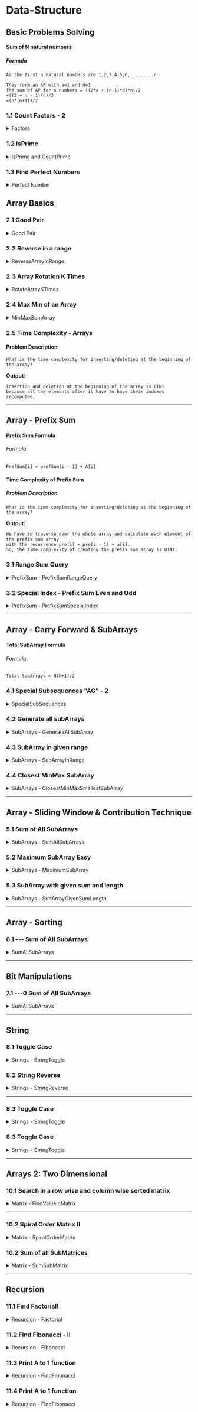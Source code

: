 # Data-Structure

## Basic Problems Solving

#### Sum of N natural numbers

##### Formula

```
As the first n natural numbers are 1,2,3,4,5,6,.........n

They form an AP with a=1 and d=1
The sum of AP for n numbers = ((2*a + (n-1)*d)*n)/2
=((2 + n - 1)*n)/2
=(n*(n+1))/2
```

### 1.1 Count Factors - 2

<details>
<summary>Factors</summary>

#### Problem Description

```
Given an integer A, you need to find the count of it's factors.
Factor of a number is the number which divides it perfectly leaving no remainder.
Example : 1, 2, 3, 6 are factors of 6
```

#### Problem Constraints

- 1 <= A <= 10<sup>9</sup>

#### Input Format : `The first and only argument is an integer A.`

#### Output Format : `Return the count of factors of A.`

#### Examples :

**Input 1:** `5`  &nbsp;&nbsp;&nbsp;&nbsp;&nbsp;  **Output 1:** `2`

**Input 2:** `10` &nbsp;&nbsp;&nbsp;&nbsp;&nbsp;  **Output 2:** `4`

#### Example Explanation

***Explanation 1:*** `Factors of 5 are 1 and 5.`

***Explanation 2:*** `Factors of 10 are 1, 2, 5, and 10.`
</details>

### 1.2 IsPrime

<details>
<summary>IsPrime and CountPrime</summary>

#### Problem Description

```
Given a number A. Return 1 if A is prime and return 0 if not. 

Note : 
The value of A can cross the range of Integer.
```

#### Problem Constraints

- 1 <= A <= 10<sup>9</sup>

#### Input Format : `The first and only argument is an integer A.`

#### Output Format : `Return 1 if A is prime else return 0..`

#### Examples :

**Input 1:** `A = 5`  &nbsp;&nbsp;&nbsp;&nbsp;&nbsp;  **Output 1:** `1`

**Input 2:** `A = 10` &nbsp;&nbsp;&nbsp;&nbsp;&nbsp;  **Output 2:** `0`

#### Example Explanation

***Explanation 1:*** `5 is a prime number.`

***Explanation 2:*** `10 is not a prime number.`
</details>

### 1.3 Find Perfect Numbers

<details>
<summary>Perfect Number</summary>

#### Problem Description

```
You are given an integer A. You have to tell whether it is a perfect number or not.
Perfect number is a positive integer which is equal to the sum of its proper positive divisors.
A <bold>proper divisor</bold> of a natural number is the divisor that is strictly less than the number.
```

#### Problem Constraints

- 1 <= A <= 10<sup>6</sup>

#### Input Format : `First and only argument contains a single positive integer A.`

#### Output Format : `Return 1 if A is a perfect number and 0 otherwise.`

#### Examples :

**Input 1:** `A = 4`  &nbsp;&nbsp;&nbsp;&nbsp;&nbsp;  **Output 1:** `0`

**Input 2:** `A = 6` &nbsp;&nbsp;&nbsp;&nbsp;&nbsp;  **Output 2:** `1`

#### Example Explanation

***Explanation 1:*** `For A = 4, the sum of its proper divisors = 1 + 2 = 3, is not equal to 4.`

***Explanation 2:*** `For A = 6, the sum of its proper divisors = 1 + 2 + 3 = 6, is equal to 6.`
</details>

## Array Basics

### 2.1 Good Pair
<details>
<summary>Good Pair</summary>

#### Problem Description
```
Given an array A and an integer B. A pair(i, j) in the array is a good pair if i != j and (A[i] + A[j] == B).
Check if any good pair exist or not.
```
#### Problem Constraints
- 1 <= A.size() <= 10<sup>4</sup>
- 1 <= A[i] <= 10<sup>9</sup>
- 1 <= B <= 10<sup>9</sup>
#### Input Format :
```
First argument is an integer array A.
Second argument is an integer B.
```
#### Output Format : `Return 1 if good pair exist otherwise return 0.`
#### Examples :
**Input 1:** `A = [1,2,3,4] B = 7`  &nbsp;&nbsp;&nbsp;&nbsp;&nbsp;  **Output 1:** `1`

**Input 2:** `A = [1,2,4] B = 4` &nbsp;&nbsp;&nbsp;&nbsp;&nbsp;  **Output 2:** `0`

**Input 3:** `A = [1,2,2] B = 4` &nbsp;&nbsp;&nbsp;&nbsp;&nbsp;  **Output 3:** `1`
#### Example Explanation
***Explanation 1:*** `(i,j) = (3,4)`

***Explanation 2:*** `No pair has sum equal to 4.`

***Explanation 3:*** ` (i,j) = (2,3)`
</details>

### 2.2 Reverse in a range
<details>
<summary>ReverseArrayInRange</summary>

#### Problem Description
```
Given an array A of N integers and also given two integers B and C. 
Reverse the elements of the array A within the given inclusive range [B, C].
```
#### Problem Constraints
- 1 <= N <= 10<sup>5</sup>
- 1 <= A[i] <= 10<sup>9</sup>
- 0 <= B <= C <= N - 1
#### Input Format :
```
The first argument A is an array of integer.
The second and third arguments are integers B and C
```
#### Output Format : `Return the array A after reversing in the given range.`
#### Examples :
**Input 1:** `A = [1,2,3,4] B = 2 C = 3`  &nbsp;&nbsp;&nbsp;&nbsp;&nbsp;  **Output 1:** `[1, 2, 4, 3]`

**Input 2:** `A = [2, 5, 6] B = 0  C = 2` &nbsp;&nbsp;&nbsp;&nbsp;&nbsp;  **Output 2:** `[6, 5, 2]`
#### Example Explanation
***Explanation 1:*** `We reverse the subarray [3, 4].`

***Explanation 2:*** `We reverse the entire array [2, 5, 6].`
</details>

### 2.3 Array Rotation K Times
<details>
<summary>RotateArrayKTimes</summary>

#### Problem Description
```
Given an integer array A of size N and an integer B, you have to return the same array after rotating it B times towards the right.
```
#### Problem Constraints
- 1 <= N <= 10<sup>5</sup>
- 1 <= A[i] <= 10<sup>9</sup>
- 1 <= B <= 10<sup>9</sup>
#### Input Format :
```
The first argument given is the integer array A.
The second argument given is the integer B.
```
#### Output Format : `Return the array A after rotating it B times to the right.`
#### Examples :
**Input 1:** `A = [1, 2, 3, 4] B = 2`  &nbsp;&nbsp;&nbsp;&nbsp;&nbsp;  **Output 1:** `[3, 4, 1, 2]`

**Input 2:** `A = [2, 5, 6] B = 1` &nbsp;&nbsp;&nbsp;&nbsp;&nbsp;  **Output 2:** `[6, 5, 2]`
#### Example Explanation
***Explanation 1:*** `Rotate towards the right 2 times - [1, 2, 3, 4] => [4, 1, 2, 3] => [3, 4, 1, 2].`

***Explanation 2:*** `Rotate towards the right 1 time - [2, 5, 6] => [6, 2, 5].`
</details>

### 2.4 Max Min of an Array
<details>
<summary>MinMaxSumArray</summary>

#### Problem Description
```
Given an array A of size N.
You need to find the sum of Maximum and Minimum element in the given array.
```
#### Problem Constraints
- 1 <= N <= 10<sup>5</sup>
- 10<sup>9</sup> <= A[i] <= 10<sup>9</sup>
#### Input Format : `First argument A is an integer array.`
#### Output Format : `Return the sum of maximum and minimum element of the array.`
#### Examples :
**Input 1:** `A = [-2, 1, -4, 5, 3] `  &nbsp;&nbsp;&nbsp;&nbsp;&nbsp;  **Output 1:** `1`

**Input 2:** `A = [1, 3, 4, 1]` &nbsp;&nbsp;&nbsp;&nbsp;&nbsp;  **Output 2:** `5`
#### Example Explanation
***Explanation 1:*** `Maximum Element is 5 and Minimum element is -4. (5 + (-4)) = 1. `

***Explanation 2:*** `Maximum Element is 4 and Minimum element is 1. (4 + 1) = 5.`
</details>

### 2.5 Time Complexity - Arrays
#### Problem Description
```
What is the time complexity for inserting/deleting at the beginning of the array?
```
**Output:** 
```
Insertion and deletion at the beginning of the array is O(N)
because all the elements after it have to have their indexes recomputed.
```
---

## Array - Prefix Sum
#### Prefix Sum Formula
###### Formula
```
PrefSum[i] = prefSum[i - 1] + A[i]
```
#### Time Complexity of Prefix Sum
##### Problem Description
```
What is the time complexity for inserting/deleting at the beginning of the array?
```
**Output:**
```
We have to traverse over the whole array and calculate each element of the prefix sum array
with the recurrence pre[i] = pre[i - 1] + a[i].
So, the time complexity of creating the prefix sum array is O(N).
```
### 3.1 Range Sum Query
<details>
<summary>PrefixSum - PrefixSumRangeQuery</summary>

#### Problem Description
```
You are given an integer array A of length N.
You are also given a 2D integer array B with dimensions M x 2, where each row denotes a [L, R] query.
For each query, you have to find the sum of all elements from L to R indices in A (0 - indexed).
More formally, find A[L] + A[L + 1] + A[L + 2] +... + A[R - 1] + A[R] for each query.
```
#### Problem Constraints
- 1 <= N, M <= 10<sup>5</sup>
- 1 <= A[i] <= 10<sup>9</sup>
- 0 <= L <= R < N
#### Input Format :
```
The first argument is the integer array A.
The second argument is the 2D integer array B.
```
#### Output Format : `Return an integer array of length M where ith element is the answer for ith query in B.`
#### Examples :
**Input 1:** `A = [1, 2, 3, 4, 5] B = [[0, 3], [1, 2]]`  &nbsp;&nbsp;&nbsp;&nbsp;&nbsp;  **Output 1:** `[10, 5]`

**Input 2:** `A = [2, 2, 2] B = [[0, 0], [1, 2]]` &nbsp;&nbsp;&nbsp;&nbsp;&nbsp;  **Output 2:** `[2, 4]`
#### Example Explanation
***Explanation 1:***
```
The sum of all elements of A[0 ... 3] = 1 + 2 + 3 + 4 = 10.
The sum of all elements of A[1 ... 2] = 2 + 3 = 5.
```
***Explanation 2:***
```
The sum of all elements of A[0 ... 0] = 2 = 2.
The sum of all elements of A[1 ... 2] = 2 + 2 = 4.
```
</details>

### 3.2 Special Index - Prefix Sum Even and Odd
<details>
<summary>PrefixSum - PrefixSumSpecialIndex</summary>

#### Problem Description
```
Given an array, arr[] of size N, 
the task is to find the count of array indices such that removing an element from these indices 
makes the sum of even-indexed and odd-indexed array elements equal.
```
#### Problem Constraints
- 1 <= N <= 10<sup>5</sup>
- 10<sup>5</sup> <= A[i] <= 10<sup>5</sup>
- Sum of all elements of A <= 109
#### Input Format : `First argument contains an array A of integers of size N.`
#### Output Format : `Return the count of array indices such that removing an element from these indices makes the sum of even-indexed and odd-indexed array elements equal.`
#### Examples :
**Input 1:** `A = A = [2, 1, 6, 4]`  &nbsp;&nbsp;&nbsp;&nbsp;&nbsp;  **Output 1:** `1`

**Input 2:** `A = [1, 1, 1]` &nbsp;&nbsp;&nbsp;&nbsp;&nbsp;  **Output 2:** `3`
#### Example Explanation
***Explanation 1:***
```
Removing arr[1] from the array modifies arr[] to { 2, 6, 4 } such that, arr[0] + arr[2] = arr[1]. 
Therefore, the required output is 1.
```
***Explanation 2:***
```
Removing arr[0] from the given array modifies arr[] to { 1, 1 } such that arr[0] = arr[1] 
Removing arr[1] from the given array modifies arr[] to { 1, 1 } such that arr[0] = arr[1] 
Removing arr[2] from the given array modifies arr[] to { 1, 1 } such that arr[0] = arr[1] 
Therefore, the required output is 3.
```
</details>

---

## Array - Carry Forward & SubArrays
#### Total SubArray Formula
###### Formula
```
Total SubArrays = N(N+1)/2
```
### 4.1 Special Subsequences "AG" - 2
<details>
<summary>SpecialSubSequences</summary>

#### Problem Description
```
You have given a string A having Uppercase English letters.
You have to find the number of pairs (i, j) such that A[i] = 'A', A[j] = 'G' and i < j.
```
#### Problem Constraints
- 1 <= length(A) <= 10<sup>5</sup>
#### Input Format : `First and only argument is a string A.`
#### Output Format : `Return an long integer denoting the answer.`
#### Examples :
**Input 1:** ` A = "ABCGAG"`  &nbsp;&nbsp;&nbsp;&nbsp;&nbsp;  **Output 1:** `3`

**Input 2:** `A = "GAB"` &nbsp;&nbsp;&nbsp;&nbsp;&nbsp;  **Output 2:** `0`
#### Example Explanation
***Explanation 1:*** ` Subsequence "AG" is 3 times in given string, the pairs are (0, 3), (0, 5) and (4, 5). `

***Explanation 2:*** ` There is no subsequence "AG" in the given string.`
</details>

### 4.2 Generate all subArrays
<details>
<summary>SubArrays - GenerateAllSubArray</summary>

#### Problem Description
```
You are given an array A of N integers.
Return a 2D array consisting of all the subarrays of the array
Note : The order of the subarrays in the resulting 2D array does not matter.
```
#### Problem Constraints
- 1 <= lA[i] <= 10<sup>5</sup>
- 1 <= N <= 100
#### Input Format : `First argument A is an array of integers.`
#### Output Format : `Return a 2D array of integers in any order.`
#### Examples :
**Input 1:** `A = [1, 2, 3]`  &nbsp;&nbsp;&nbsp;&nbsp;&nbsp;  **Output 1:** `[[1], [1, 2], [1, 2, 3], [2], [2, 3], [3]]`

**Input 2:** `A = [5, 2, 1, 4]` &nbsp;&nbsp;&nbsp;&nbsp;&nbsp;  **Output 2:
** `[[1 ], [1 4 ], [2 ], [2 1 ], [2 1 4 ], [4 ], [5 ], [5 2 ], [5 2 1 ], [5 2 1 4 ] ]`
#### Example Explanation
***Explanation 1:*** `All the subarrays of the array are returned. There are a total of 6 subarrays.`

***Explanation 2:*** `All the subarrays of the array are returned. There are a total of 10 subarrays.`
</details>

### 4.3  SubArray in given range
<details>
<summary>SubArrays - SubArrayInRange</summary>

#### Problem Description
```
Given an array A of length N, return the subarray from B to C.
```
#### Problem Constraints
- 1 <= lA[i] <= 10<sup>5</sup>
- 1 <= A[i] <= 10<sup>9</sup>
- 0 <= B <= C < N
#### Input Format :
```
The first argument A is an array of integers
The remaining argument B and C are integers.
```
#### Output Format : `Return a subarray.`
#### Examples :
**Input 1:** `A = [4, 3, 2, 6] B = 1  C = 3`  &nbsp;&nbsp;&nbsp;&nbsp;&nbsp;  **Output 1:** `[3, 2, 6]`

**Input 2:** `A = [4, 2, 2] B = 0  C = 1` &nbsp;&nbsp;&nbsp;&nbsp;&nbsp;  **Output 2:** `[4, 2]`
#### Example Explanation
***Explanation 1:*** `The subarray of A from 1 to 3 is [3, 2, 6].`

***Explanation 2:*** `The subarray of A from 0 to 1 is [4, 2].`
</details>

### 4.4  Closest MinMax SubArray
<details>
<summary>SubArrays - ClosestMinMaxSmallestSubArray</summary>

#### Problem Description
```
Given an array A, find the size of the smallest subarray such that 
it contains at least one occurrence of the maximum value of the array and at least one occurrence of the minimum value of the array.
```
#### Problem Constraints
- 1 <= |A| <= 2000
#### Input Format : `First and only argument is vector A.`
#### Output Format : `Return the length of the smallest subarray which has at least one occurrence of minimum and maximum element of the array.`
#### Examples :
**Input 1:** `A = [1, 3, 2]`  &nbsp;&nbsp;&nbsp;&nbsp;&nbsp;  **Output 1:** `2`

**Input 2:** `A = [2, 6, 1, 6, 9]` &nbsp;&nbsp;&nbsp;&nbsp;&nbsp;  **Output 2:** `3`
#### Example Explanation
***Explanation 1:*** `Take the 1st and 2nd elements as they are the minimum and maximum elements respectievly.`

***Explanation 2:*** `Take the last 3 elements of the array.`
</details>

---

## Array - Sliding Window & Contribution Technique
### 5.1 Sum of All SubArrays
<details>
<summary>SubArrays - SumAllSubArrays</summary>

#### Problem Description
```
You are given an integer array A of length N.
You have to find the sum of all subarray sums of A.
More formally, a subarray is defined as a contiguous part of an array which we can obtain by deleting zero or more elements from either end of the array.
A subarray sum denotes the sum of all the elements of that subarray.
Note : Be careful of integer overflow issues while calculations. Use appropriate datatypes.
```
#### Problem Constraints
- 1 <= N <= 10<sup>5</sup>
- 1 <= Ai <= 10<sup>4</sup>
#### Input Format : `The first argument is the integer array A.`
#### Output Format : `Return a single integer denoting the sum of all subarray sums of the given array.`
#### Examples :
**Input 1:** `A = [1, 2, 3]`  &nbsp;&nbsp;&nbsp;&nbsp;&nbsp;  **Output 1:** `19`

**Input 2:** `A = [2, 1, 3]` &nbsp;&nbsp;&nbsp;&nbsp;&nbsp;  **Output 2:** `20`
#### Example Explanation
***Explanation 1:***
```
The different subarrays for the given array are: [1], [2], [3], [1, 2], [2, 3], [1, 2, 3].
Their sums are: 1 + 2 + 3 + 3 + 5 + 6 = 20
```

***Explanation 2:***
```
The different subarrays for the given array are: [2], [1], [3], [2, 1], [1, 3], [2, 1, 3].
Their sums are: 2 + 1 + 3 + 3 + 4 + 6 = 19
```
</details>

### 5.2 Maximum SubArray Easy
<details>
<summary>SubArrays - MaximumSubArray</summary>

#### Problem Description
```
You are given an integer array C of size A. Now you need to find a subarray (contiguous elements) so that the sum of contiguous elements is maximum.
But the sum must not exceed B.
```
#### Problem Constraints
- 1 <= A <= 10<sup>3</sup>
- 1 <= B <= 10<sup>9</sup>
- 1 <= C[i] <= 10<sup>6</sup>
#### Input Format :
```
The first argument is the integer A.
The second argument is the integer B.
The third argument is the integer array C.
```
#### Output Format : `Return a single integer which denotes the maximum sum.`
#### Examples :
**Input 1:** `A = 5 B = 12 C = [2, 1, 3, 4, 5]`  &nbsp;&nbsp;&nbsp;&nbsp;&nbsp;  **Output 1:** `12`

**Input 2:** `A = 3 B = 1 C = [2, 2, 2]` &nbsp;&nbsp;&nbsp;&nbsp;&nbsp;  **Output 2:** `0`
#### Example Explanation
***Explanation 1:*** ```We can select {3,4,5} which sums up to 12 which is the maximum possible sum.```

***Explanation 2:***
```
All elements are greater than B, which means we cannot select any subarray.
Hence, the answer is 0.
```
</details>

### 5.3 SubArray with given sum and length
<details>
<summary>SubArrays - SubArrayGivenSumLength</summary>

#### Problem Description
```
Given an array A of length N. Also given are integers B and C.
Return 1 if there exists a subarray with length B having sum C and 0 otherwise
```
#### Problem Constraints
- 1 <= N <= 10<sup>5</sup>
- 1 <= A[i] <= 10<sup>4</sup>
- 1 <= B <= N
- 1 <= C <= 10<sup>9</sup>
#### Input Format :
```
First argument A is an array of integers.
The remaining arguments B and C are integers
```
#### Output Format : `Return 1 if such a subarray exist and 0 otherwise.`
#### Examples :
**Input 1:** `A = [4, 3, 2, 6, 1] B = 3 C = 11`  &nbsp;&nbsp;&nbsp;&nbsp;&nbsp;  **Output 1:** `1`

**Input 2:** `A = [4, 2, 2, 5, 1] B = 4 C = 6` &nbsp;&nbsp;&nbsp;&nbsp;&nbsp;  **Output 2:** `0`
#### Example Explanation
***Explanation 1:***  `The subarray [3, 2, 6] is of length 3 and sum 11.`

***Explanation 2:*** `There are no such subarray.`
</details>

---

## Array - Sorting

### 6.1 --- Sum of All SubArrays

<details>
<summary>SumAllSubArrays</summary>

#### Problem Description

```
You are given an integer array A of length N.
You have to find the sum of all subarray sums of A.
More formally, a subarray is defined as a contiguous part of an array which we can obtain by deleting zero or more elements from either end of the array.
A subarray sum denotes the sum of all the elements of that subarray.
Note : Be careful of integer overflow issues while calculations. Use appropriate datatypes.
```

#### Problem Constraints

- 1 <= N <= 10<sup>5</sup>
- 1 <= Ai <= 10<sup>4</sup>

#### Input Format : `The first argument is the integer array A.`

#### Output Format : `Return a single integer denoting the sum of all subarray sums of the given array.`

#### Examples :

**Input 1:** `A = [1, 2, 3]`  &nbsp;&nbsp;&nbsp;&nbsp;&nbsp;  **Output 1:** `19`

**Input 2:** `A = [2, 1, 3]` &nbsp;&nbsp;&nbsp;&nbsp;&nbsp;  **Output 2:** `20`

#### Example Explanation

***Explanation 1:***

```
The different subarrays for the given array are: [1], [2], [3], [1, 2], [2, 3], [1, 2, 3].
Their sums are: 1 + 2 + 3 + 3 + 5 + 6 = 20
```

***Explanation 2:***

```
The different subarrays for the given array are: [2], [1], [3], [2, 1], [1, 3], [2, 1, 3].
Their sums are: 2 + 1 + 3 + 3 + 4 + 6 = 19
```

</details>

---

## Bit Manipulations

### 7.1 ---0 Sum of All SubArrays

<details>
<summary>SumAllSubArrays</summary>

#### Problem Description

```
You are given an integer array A of length N.
You have to find the sum of all subarray sums of A.
More formally, a subarray is defined as a contiguous part of an array which we can obtain by deleting zero or more elements from either end of the array.
A subarray sum denotes the sum of all the elements of that subarray.
Note : Be careful of integer overflow issues while calculations. Use appropriate datatypes.
```

#### Problem Constraints

- 1 <= N <= 10<sup>5</sup>
- 1 <= Ai <= 10<sup>4</sup>

#### Input Format : `The first argument is the integer array A.`

#### Output Format : `Return a single integer denoting the sum of all subarray sums of the given array.`

#### Examples :

**Input 1:** `A = [1, 2, 3]`  &nbsp;&nbsp;&nbsp;&nbsp;&nbsp;  **Output 1:** `19`

**Input 2:** `A = [2, 1, 3]` &nbsp;&nbsp;&nbsp;&nbsp;&nbsp;  **Output 2:** `20`

#### Example Explanation

***Explanation 1:***

```
The different subarrays for the given array are: [1], [2], [3], [1, 2], [2, 3], [1, 2, 3].
Their sums are: 1 + 2 + 3 + 3 + 5 + 6 = 20
```

***Explanation 2:***

```
The different subarrays for the given array are: [2], [1], [3], [2, 1], [1, 3], [2, 1, 3].
Their sums are: 2 + 1 + 3 + 3 + 4 + 6 = 19
```

</details>

---

## String
### 8.1 Toggle Case
<details>
<summary>Strings - StringToggle</summary>

#### Problem Description
```
You are given a character string A having length N, consisting of only lowercase and uppercase latin letters.
You have to toggle case of each character of string A. 
For e.g 'A' is changed to 'a', 'e' is changed to 'E', etc
```
#### Problem Constraints
- 1 <= N <= 10<sup>5</sup>
- A[i] ∈ ['a'-'z', 'A'-'Z']
#### Input Format : `First and only argument is a character string A.`
#### Output Format : `Return a character string.`
#### Examples :
**Input 1:** ` A = "Hello"`  &nbsp;&nbsp;&nbsp;&nbsp;&nbsp;  **Output 1:** `"hELLO"`

**Input 2:** `A = "tHiSiSaStRiNg"` &nbsp;&nbsp;&nbsp;&nbsp;&nbsp;  **Output 2:** `"ThIsIsAsTrInG"`
#### Example Explanation
***Explanation 1:***
```
 'H' changes to 'h'
 'e' changes to 'E'
 'l' changes to 'L'
 'l' changes to 'L'
 'o' changes to 'O
```
***Explanation 2:*** `"tHiSiSaStRiNg" changes to "ThIsIsAsTrInG"`
</details>

### 8.2 String Reverse
<details>
<summary>Strings - StringReverse</summary>

#### Problem Description
```
Given a string A, you are asked to reverse the string and return the reversed string.
```
#### Problem Constraints
- 1 <= N <= 10<sup>5</sup>
- String A consist only of lowercase characters.
#### Input Format : `First and only argument is a string A.`
#### Output Format : `Return a string denoting the reversed string.`
#### Examples :
**Input 1:** ` A = "scaler"`  &nbsp;&nbsp;&nbsp;&nbsp;&nbsp;  **Output 1:** `"relacs"`

**Input 2:** `A = "academy"` &nbsp;&nbsp;&nbsp;&nbsp;&nbsp;  **Output 2:** `"ymedaca"`
#### Example Explanation
***Explanation 1:*** `Reverse the given string.`
</details>

---
### 8.3 Toggle Case
<details>
<summary>Strings - StringToggle</summary>

#### Problem Description
```
You are given a string A of size N.
Return the string A after reversing the string word by word.
NOTE:
A sequence of non-space characters constitutes a word.
Your reversed string should not contain leading or trailing spaces, even if it is present in the input string.
If there are multiple spaces between words, reduce them to a single space in the reversed string.
```
#### Problem Constraints
- 1 <= N <= 3 * 10<sup>5</sup>
#### Input Format : `The only argument given is string A.`
#### Output Format : `Return the string A after reversing the string word by word.`
#### Examples :
**Input 1:** ` A = "the sky is blue"`  &nbsp;&nbsp;&nbsp;&nbsp;&nbsp;  **Output 1:** `"blue is sky the"`

**Input 2:** `A = "this is ib"` &nbsp;&nbsp;&nbsp;&nbsp;&nbsp;  **Output 2:** `"ib is this"`
#### Example Explanation
***Explanation 1:*** `We reverse the string word by word so the string becomes "blue is sky the".`
***Explanation 2:*** `We reverse the string word by word so the string becomes "ib is this".`
</details>

### 8.3 Toggle Case
<details>
<summary>Strings - StringToggle</summary>

#### Problem Description
```
Given a string A of size N, find and return the longest palindromic substring in A.
Substring of string A is A[i...j] where 0 <= i <= j < len(A)
Palindrome string:
A string which reads the same backwards. More formally, A is palindrome if reverse(A) = A.
Incase of conflict, return the substring which occurs first ( with the least starting index).
```
#### Problem Constraints
- 1 <= N <= 6000
#### Input Format : `First and only argument is a string A.`
#### Output Format : `Return a string denoting the longest palindromic substring of string A.`
#### Examples :
**Input 1:** ` A = "aaaabaaa"`  &nbsp;&nbsp;&nbsp;&nbsp;&nbsp;  **Output 1:** `"aaabaaa"`

**Input 2:** `A = "abba"` &nbsp;&nbsp;&nbsp;&nbsp;&nbsp;  **Output 2:** `"abba"`
#### Example Explanation
***Explanation 1:*** `We can see that longest palindromic substring is of length 7 and the string is "aaabaaa".`
***Explanation 2:*** `We can see that longest palindromic substring is of length 4 and the string is "abba".`
</details>

---

## Arrays 2: Two Dimensional

### 10.1 Search in a row wise and column wise sorted matrix

<details>
<summary>Matrix - FindValueInMatrix</summary>

#### Problem Description

```
Given a matrix of integers A of size N x M and an integer B.

In the given matrix every row and column is sorted in non-decreasing order. Find and return the position of B in the matrix in the given form:
If A[i][j] = B then return (i * 1009 + j)
If B is not present return -1.

Note 1: Rows are numbered from top to bottom and columns are numbered from left to right.
Note 2: If there are multiple B in A then return the smallest value of i*1009 +j such that A[i][j]=B.
Note 3: Expected time complexity is linear
Note 4: Use 1-based indexing
```

#### Problem Constraints

- 1 <= N, M <= 1000
- 100000 <= A[i] <= 100000
- 100000 <= B <= 100000

#### Input Format :

```
The first argument given is the integer matrix A.
The second argument given is the integer B.
```

#### Output Format : `Return the position of B and if it is not present in A return -1 instead.`

#### Examples :

**Input 1:** `A = [[1, 2, 3] [4, 5, 6] [7, 8, 9]]  B = 2`  &nbsp;&nbsp;&nbsp;&nbsp;&nbsp;  **Output 1:** `1011`

**Input 2:** `A = [[1, 2] [3, 3]]  B = 3` &nbsp;&nbsp;&nbsp;&nbsp;&nbsp;  **Output 2:** `2019`

#### Example Explanation

***Explanation 1:***

```
A[1][2] = 2
1 * 1009 + 2 = 1011
```

***Explanation 2:***

```
A[2][1] = 3
2 * 1009 + 1 = 2019
A[2][2] = 3
2 * 1009 + 2 = 2020
The minimum value is 2019
```

</details>

---

### 10.2 Spiral Order Matrix II

<details>
<summary>Matrix - SpiralOrderMatrix</summary>

#### Problem Description

`
Given an integer A, generate a square matrix filled with elements from 1 to A<sub>2</sub> in spiral order and return the generated square matrix.
`

#### Problem Constraints

- 1 <= A <= 1000

#### Input Format :`First and only argument is integer A`

#### Output Format : `Return a 2-D matrix which consists of the elements added in spiral order.`

#### Examples :

**Input 1:** `A = 1  B = 2`  &nbsp;&nbsp;&nbsp;&nbsp;&nbsp;  **Output 1:** `[[1]]`

**Input 2:** `A = 2  B = 3` &nbsp;&nbsp;&nbsp;&nbsp;&nbsp;  **Output 2:** `[ [1, 2], [4, 3] ]`

**Input 2:** `A = 5  B = 3` &nbsp;&nbsp;&nbsp;&nbsp;&nbsp;  **Output 2:
** `[ [1, 2, 3, 4, 5],[16, 17, 18, 19, 6],[15, 24, 25, 20, 7],[14, 23, 22, 21, 8],[13, 12, 11, 10, 9] ]`

#### Example Explanation

***Explanation 1:***

```
Only 1 is to be arranged.
```

***Explanation 2:***

```
1 --> 2
      |
      |
4<--- 3
```

***Explanation 3:***
```![img.png](img.png)```
</details>

### 10.2 Sum of all SubMatrices

<details>
<summary>Matrix - SumSubMatrix</summary>

#### Problem Description

`
Given a 2D Matrix A of dimensions N*N, we need to return the sum of all possible submatrices.
`

#### Problem Constraints

- 1 <= N <=30
- 0 <= A[i][j] <= 10

#### Input Format :`Single argument representing a 2-D array A of size N x N.`

#### Output Format : `Return an integer denoting the sum of all possible submatrices in the given matrix.`

#### Examples :

**Input 1:** `A = [ [1, 1] [1, 1] ]`  &nbsp;&nbsp;&nbsp;&nbsp;&nbsp;  **Output 1:** `16`

**Input 2:** `A = [ [1, 2] [3, 4] ]` &nbsp;&nbsp;&nbsp;&nbsp;&nbsp;  **Output 2:** `40`

#### Example Explanation

***Explanation 1:***

```
Number of submatrices with 1 elements = 4, so sum of all such submatrices = 4 * 1 = 4
Number of submatrices with 2 elements = 4, so sum of all such submatrices = 4 * 2 = 8
Number of submatrices with 3 elements = 0
Number of submatrices with 4 elements = 1, so sum of such submatrix = 4
Total Sum = 4+8+4 = 16
```

***Explanation 2:***

```
The submatrices are [1], [2], [3], [4], [1, 2], [3, 4], [1, 3], [2, 4] and [[1, 2], [3, 4]].
Total sum = 40
```

</details>

---

## Recursion
### 11.1  Find Factorial!
<details>
<summary>Recursion -  Factorial</summary>

#### Problem Description
```
Write a program to find the factorial of the given number A using recursion.

Note: The factorial of a number N is defined as the product of the numbers from 1 to N.
```
#### Problem Constraints
- 0 <= A <= 12
#### Input Format : `First and only argument is an integer A.`
#### Output Format : `Return an integer denoting the factorial of the number A.`
#### Examples :
**Input 1:** `A = 4`  &nbsp;&nbsp;&nbsp;&nbsp;&nbsp;  **Output 1:** `24`

**Input 2:** `A = 1` &nbsp;&nbsp;&nbsp;&nbsp;&nbsp;  **Output 2:** `1`
#### Example Explanation
***Explanation 1:*** `Factorial of 4 = 4 * 3 * 2 * 1 = 24`
***Explanation 2:*** `Factorial of 1 = 1`

</details>

### 11.2   Find Fibonacci - II
<details>
<summary>Recursion -  Fibonacci</summary>

#### Problem Description
```
The Fibonacci numbers are the numbers in the following integer sequence.
0, 1, 1, 2, 3, 5, 8, 13, 21, 34, 55, 89, 144, ……..
In mathematical terms, the sequence Fn of Fibonacci numbers is defined by the recurrence relation:
Fn = Fn-1 + Fn-2
Given a number A, find and return the Ath Fibonacci Number using recursion.
Given that F0 = 0 and F1 = 1.
```
#### Problem Constraints
- 0 <= A <= 20
#### Input Format : `First and only argument is an integer A.`
#### Output Format : `Return an integer denoting the Ath term of the sequence.`
#### Examples :
**Input 1:** `A = 2`  &nbsp;&nbsp;&nbsp;&nbsp;&nbsp;  **Output 1:** `1`

**Input 2:** `A = 9` &nbsp;&nbsp;&nbsp;&nbsp;&nbsp;  **Output 2:** `34`
#### Example Explanation
***Explanation 1:*** `f(2) = f(1) + f(0) = 1`
***Explanation 2:*** ` f(9) = f(8) + f(7) = 21 + 13  = 34`

</details>

### 11.3  Print A to 1 function
<details>
<summary>Recursion -  FindFibonacci</summary>

#### Problem Description
```
You are given an integer A, print A to 1 using using recursion.
Note :- After printing all the numbers from A to 1, print a new line.
```
#### Problem Constraints
- 1 <= A <= 10<sub>4</sub>
#### Input Format : `First argument A is an integer.`
#### Output Format : 
```
Print A space-separated integers A to 1.
Note: There should be exactly one space after each integer. Print a new line after printing the A integers
```
#### Examples :
**Input 1:** `A = 10`  &nbsp;&nbsp;&nbsp;&nbsp;&nbsp;  **Output 1:** `10 9 8 7 6 5 4 3 2 1`

**Input 2:** `A = 5` &nbsp;&nbsp;&nbsp;&nbsp;&nbsp;  **Output 2:** `5 4 3 2 1`
#### Example Explanation
***Explanation 1:*** `Print 10 to 1 space separated integers.`
***Explanation 2:*** `Print 5 to 1 space separated integers.`

</details>

### 11.4  Print A to 1 function
<details>
<summary>Recursion -  FindFibonacci</summary>

#### Problem Description
```
You are given an integer A, print A to 1 using using recursion.
Note :- After printing all the numbers from A to 1, print a new line.
```
#### Problem Constraints
- 1 <= A <= 10<sub>4</sub>
#### Input Format : `First argument A is an integer.`
#### Output Format :
```
Print A space-separated integers 1 to A.
Note: There should be exactly one space after each integer. After printing all the integers, print a new line
```
#### Examples :
**Input 1:** `A = 10`  &nbsp;&nbsp;&nbsp;&nbsp;&nbsp;  **Output 1:** `1 2 3 4 5 6 7 8 9 10`

**Input 2:** `A = 5` &nbsp;&nbsp;&nbsp;&nbsp;&nbsp;  **Output 2:** `1 2 3 4 5`
#### Example Explanation
***Explanation 1:*** `Print 1 to 10 space separated integers.`
***Explanation 2:*** `Print 1 to 5 space separated integers.`

</details>